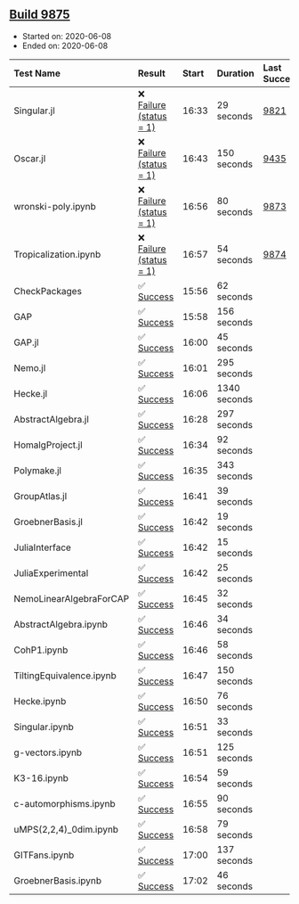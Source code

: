 ## [Build 9875](https://oscarci.mathematik.uni-kl.de/job/oscar/9875/)

* Started on: 2020-06-08
* Ended on: 2020-06-08

| Test Name    | Result | Start | Duration | Last Success | First Failure |
|:-------------|:-------|:------|:---------|:-------------|:--------------|
| Singular.jl | ❌ [Failure (status = 1)](https://oscarci.mathematik.uni-kl.de/job/oscar/9875/artifact/logs/build-9875/Singular.jl.log) | 16:33 | 29 seconds | [9821](https://oscarci.mathematik.uni-kl.de/job/oscar/9821/) | [9822](https://oscarci.mathematik.uni-kl.de/job/oscar/9822/) |
| Oscar.jl | ❌ [Failure (status = 1)](https://oscarci.mathematik.uni-kl.de/job/oscar/9875/artifact/logs/build-9875/Oscar.jl.log) | 16:43 | 150 seconds | [9435](https://oscarci.mathematik.uni-kl.de/job/oscar/9435/) | [9436](https://oscarci.mathematik.uni-kl.de/job/oscar/9436/) |
| wronski-poly.ipynb | ❌ [Failure (status = 1)](https://oscarci.mathematik.uni-kl.de/job/oscar/9875/artifact/logs/build-9875/wronski-poly.ipynb.log) | 16:56 | 80 seconds | [9873](https://oscarci.mathematik.uni-kl.de/job/oscar/9873/) | [9874](https://oscarci.mathematik.uni-kl.de/job/oscar/9874/) |
| Tropicalization.ipynb | ❌ [Failure (status = 1)](https://oscarci.mathematik.uni-kl.de/job/oscar/9875/artifact/logs/build-9875/Tropicalization.ipynb.log) | 16:57 | 54 seconds | [9874](https://oscarci.mathematik.uni-kl.de/job/oscar/9874/) | [9875](https://oscarci.mathematik.uni-kl.de/job/oscar/9875/) |
| CheckPackages | ✅ [Success](https://oscarci.mathematik.uni-kl.de/job/oscar/9875/artifact/logs/build-9875/CheckPackages.log) | 15:56 | 62 seconds |  |  |
| GAP | ✅ [Success](https://oscarci.mathematik.uni-kl.de/job/oscar/9875/artifact/logs/build-9875/GAP.log) | 15:58 | 156 seconds |  |  |
| GAP.jl | ✅ [Success](https://oscarci.mathematik.uni-kl.de/job/oscar/9875/artifact/logs/build-9875/GAP.jl.log) | 16:00 | 45 seconds |  |  |
| Nemo.jl | ✅ [Success](https://oscarci.mathematik.uni-kl.de/job/oscar/9875/artifact/logs/build-9875/Nemo.jl.log) | 16:01 | 295 seconds |  |  |
| Hecke.jl | ✅ [Success](https://oscarci.mathematik.uni-kl.de/job/oscar/9875/artifact/logs/build-9875/Hecke.jl.log) | 16:06 | 1340 seconds |  |  |
| AbstractAlgebra.jl | ✅ [Success](https://oscarci.mathematik.uni-kl.de/job/oscar/9875/artifact/logs/build-9875/AbstractAlgebra.jl.log) | 16:28 | 297 seconds |  |  |
| HomalgProject.jl | ✅ [Success](https://oscarci.mathematik.uni-kl.de/job/oscar/9875/artifact/logs/build-9875/HomalgProject.jl.log) | 16:34 | 92 seconds |  |  |
| Polymake.jl | ✅ [Success](https://oscarci.mathematik.uni-kl.de/job/oscar/9875/artifact/logs/build-9875/Polymake.jl.log) | 16:35 | 343 seconds |  |  |
| GroupAtlas.jl | ✅ [Success](https://oscarci.mathematik.uni-kl.de/job/oscar/9875/artifact/logs/build-9875/GroupAtlas.jl.log) | 16:41 | 39 seconds |  |  |
| GroebnerBasis.jl | ✅ [Success](https://oscarci.mathematik.uni-kl.de/job/oscar/9875/artifact/logs/build-9875/GroebnerBasis.jl.log) | 16:42 | 19 seconds |  |  |
| JuliaInterface | ✅ [Success](https://oscarci.mathematik.uni-kl.de/job/oscar/9875/artifact/logs/build-9875/JuliaInterface.log) | 16:42 | 15 seconds |  |  |
| JuliaExperimental | ✅ [Success](https://oscarci.mathematik.uni-kl.de/job/oscar/9875/artifact/logs/build-9875/JuliaExperimental.log) | 16:42 | 25 seconds |  |  |
| NemoLinearAlgebraForCAP | ✅ [Success](https://oscarci.mathematik.uni-kl.de/job/oscar/9875/artifact/logs/build-9875/NemoLinearAlgebraForCAP.log) | 16:45 | 32 seconds |  |  |
| AbstractAlgebra.ipynb | ✅ [Success](https://oscarci.mathematik.uni-kl.de/job/oscar/9875/artifact/logs/build-9875/AbstractAlgebra.ipynb.log) | 16:46 | 34 seconds |  |  |
| CohP1.ipynb | ✅ [Success](https://oscarci.mathematik.uni-kl.de/job/oscar/9875/artifact/logs/build-9875/CohP1.ipynb.log) | 16:46 | 58 seconds |  |  |
| TiltingEquivalence.ipynb | ✅ [Success](https://oscarci.mathematik.uni-kl.de/job/oscar/9875/artifact/logs/build-9875/TiltingEquivalence.ipynb.log) | 16:47 | 150 seconds |  |  |
| Hecke.ipynb | ✅ [Success](https://oscarci.mathematik.uni-kl.de/job/oscar/9875/artifact/logs/build-9875/Hecke.ipynb.log) | 16:50 | 76 seconds |  |  |
| Singular.ipynb | ✅ [Success](https://oscarci.mathematik.uni-kl.de/job/oscar/9875/artifact/logs/build-9875/Singular.ipynb.log) | 16:51 | 33 seconds |  |  |
| g-vectors.ipynb | ✅ [Success](https://oscarci.mathematik.uni-kl.de/job/oscar/9875/artifact/logs/build-9875/g-vectors.ipynb.log) | 16:51 | 125 seconds |  |  |
| K3-16.ipynb | ✅ [Success](https://oscarci.mathematik.uni-kl.de/job/oscar/9875/artifact/logs/build-9875/K3-16.ipynb.log) | 16:54 | 59 seconds |  |  |
| c-automorphisms.ipynb | ✅ [Success](https://oscarci.mathematik.uni-kl.de/job/oscar/9875/artifact/logs/build-9875/c-automorphisms.ipynb.log) | 16:55 | 90 seconds |  |  |
| uMPS(2,2,4)_0dim.ipynb | ✅ [Success](https://oscarci.mathematik.uni-kl.de/job/oscar/9875/artifact/logs/build-9875/uMPS-2-2-4-_0dim.ipynb.log) | 16:58 | 79 seconds |  |  |
| GITFans.ipynb | ✅ [Success](https://oscarci.mathematik.uni-kl.de/job/oscar/9875/artifact/logs/build-9875/GITFans.ipynb.log) | 17:00 | 137 seconds |  |  |
| GroebnerBasis.ipynb | ✅ [Success](https://oscarci.mathematik.uni-kl.de/job/oscar/9875/artifact/logs/build-9875/GroebnerBasis.ipynb.log) | 17:02 | 46 seconds |  |  |
